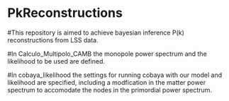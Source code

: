 # PkReconstructions

#This repository is aimed to achieve bayesian inference P(k) reconstructions from LSS data.

#In Calculo_Multipolo_CAMB the monopole power spectrum and the likelihood to be used are defined.

#In cobaya_likelihood the settings for running cobaya with our model and likelihood are specified, including a modfication in the matter power spectrum to accomodate the nodes in the primordial power spectrum.

